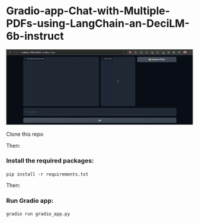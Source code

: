 # Gradio-app-Chat-with-Multiple-PDFs-using-LangChain-an-DeciLM-6b-instruct

![gif](<https://github.com/brianMutea/Gradio-app-Chat-with-Multiple-PDFs-using-LangChain-an-DeciLM-6b-instruct/blob/main/chatbot%20(2).gif>)

Clone this repo

Then:

### Install the required packages:

`pip install -r requirements.txt`

Then:

### Run Gradio app:

`gradio run gradio_app.py`
